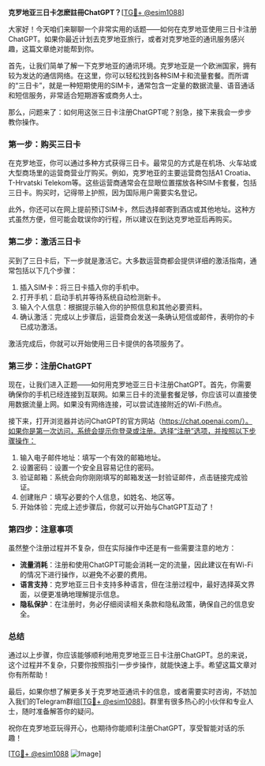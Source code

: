 **克罗地亚三日卡怎麽註冊ChatGPT？**[[TG💪+ @esim1088](https://t.me/s/esim1088)]

大家好！今天咱们来聊聊一个非常实用的话题——如何在克罗地亚使用三日卡注册ChatGPT。如果你最近计划去克罗地亚旅行，或者对克罗地亚的通讯服务感兴趣，这篇文章绝对能帮到你。

首先，让我们简单了解一下克罗地亚的通讯环境。克罗地亚是一个欧洲国家，拥有较为发达的通信网络。在这里，你可以轻松找到各种SIM卡和流量套餐。而所谓的“三日卡”，就是一种短期使用的SIM卡，通常包含一定量的数据流量、语音通话和短信服务，非常适合短期游客或商务人士。

那么，问题来了：如何用这张三日卡注册ChatGPT呢？别急，接下来我会一步步教你操作。

### **第一步：购买三日卡**

在克罗地亚，你可以通过多种方式获得三日卡。最常见的方式是在机场、火车站或大型商场里的运营商营业厅购买。例如，克罗地亚的主要运营商包括A1 Croatia、T-Hrvatski Telekom等。这些运营商通常会在显眼位置摆放各种SIM卡套餐，包括三日卡。购买时，记得带上护照，因为国际用户需要实名登记。

此外，你还可以在网上提前预订SIM卡，然后选择邮寄到酒店或其他地址。这种方式虽然方便，但可能会耽误你的行程，所以建议在到达克罗地亚后再购买。

### **第二步：激活三日卡**

买到了三日卡后，下一步就是激活它。大多数运营商都会提供详细的激活指南，通常包括以下几个步骤：

1. 插入SIM卡：将三日卡插入你的手机中。
2. 打开手机：启动手机并等待系统自动检测新卡。
3. 输入个人信息：根据提示输入你的护照信息和其他必要资料。
4. 确认激活：完成以上步骤后，运营商会发送一条确认短信或邮件，表明你的卡已成功激活。

激活完成后，你就可以开始使用三日卡提供的各项服务了。

### **第三步：注册ChatGPT**

现在，让我们进入正题——如何用克罗地亚三日卡注册ChatGPT。首先，你需要确保你的手机已经连接到互联网。如果三日卡的流量套餐足够，你应该可以直接使用数据流量上网。如果没有网络连接，可以尝试连接附近的Wi-Fi热点。

接下来，打开浏览器并访问ChatGPT的官方网站（https://chat.openai.com/）。如果你是第一次访问，系统会提示你登录或注册。选择“注册”选项，并按照以下步骤操作：

1. 输入电子邮件地址：填写一个有效的邮箱地址。
2. 设置密码：设置一个安全且容易记住的密码。
3. 验证邮箱：系统会向你刚刚填写的邮箱发送一封验证邮件，点击链接完成验证。
4. 创建账户：填写必要的个人信息，如姓名、地区等。
5. 开始体验：完成上述步骤后，你就可以开始与ChatGPT互动了！

### **第四步：注意事项**

虽然整个注册过程并不复杂，但在实际操作中还是有一些需要注意的地方：

- **流量消耗**：注册和使用ChatGPT可能会消耗一定的流量，因此建议在有Wi-Fi的情况下进行操作，以避免不必要的费用。
- **语言支持**：克罗地亚三日卡支持多种语言，但在注册过程中，最好选择英文界面，以便更准确地理解提示信息。
- **隐私保护**：在注册时，务必仔细阅读相关条款和隐私政策，确保自己的信息安全。

### **总结**

通过以上步骤，你应该能够顺利地用克罗地亚三日卡注册ChatGPT。总的来说，这个过程并不复杂，只要你按照指引一步步操作，就能快速上手。希望这篇文章对你有所帮助！

最后，如果你想了解更多关于克罗地亚通讯卡的信息，或者需要实时咨询，不妨加入我们的Telegram群组[[TG💪+ @esim1088](https://t.me/s/esim1088)]。群里有很多热心的小伙伴和专业人士，随时准备解答你的疑问。

祝你在克罗地亚玩得开心，也期待你能顺利注册ChatGPT，享受智能对话的乐趣！

[[TG💪+ @esim1088](https://t.me/s/esim1088) ![Image](https://i.postimg.cc/4NQfJmqS/Snipaste-2025-05-13-00-14-12.png)]